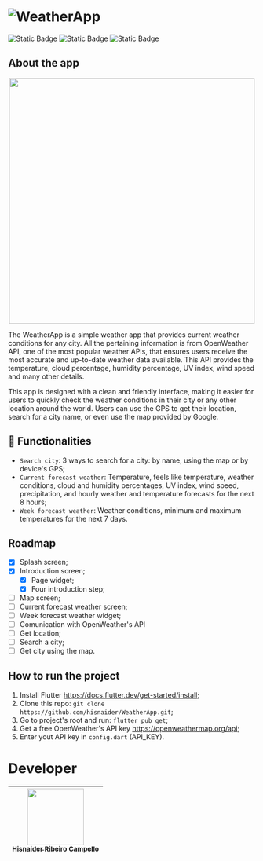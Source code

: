 # ![WeatherApp](https://github.com/hisnaider/WeatherApp/assets/13882534/042a984c-bf91-4a14-a44d-74f4a7702f8b)
![Static Badge](https://img.shields.io/badge/Flutter%20-%203.13.0-%20grey?style=for-the-badge&logo=flutter&logoColor=white&labelColor=%232968D0&color=grey)
![Static Badge](https://img.shields.io/badge/Dart%20-%203.2.0-%20grey?style=for-the-badge&logo=dart&logoColor=%232968D0&labelColor=white&color=grey)
![Static Badge](https://img.shields.io/badge/Status-%20under%20development%20-%20%23f59842?style=for-the-badge&labelColor=grey)



## About the app
<p align="center"><img src="https://github.com/hisnaider/WeatherApp/assets/13882534/db588015-3359-474c-a9a5-0fab149a9e5d" width="500"></P>

The WeatherApp is a simple weather app that provides current weather conditions for any city. All the pertaining information is from OpenWeather API, one of the most popular weather APIs, that ensures users receive the most accurate and up-to-date weather data available. This API provides the temperature, cloud percentage, humidity percentage, UV index, wind speed and many other details.

This app is designed with a clean and friendly interface, making it easier for users to quickly check the weather conditions in their city or any other location around the world. Users can use the GPS to get their location, search for a city name, or even use the map provided by Google.

## 🔨 Functionalities
- `Search city`: 3 ways to search for a city: by name, using the map or by device's GPS;
- `Current forecast weather`: Temperature, feels like temperature, weather conditions, cloud and humidity percentages, UV index, wind speed, precipitation, and hourly weather and temperature forecasts for the next 8 hours;
- `Week forecast weather`: Weather conditions, minimum and maximum temperatures for the next 7 days.

## Roadmap
- [X] Splash screen;
- [X] Introduction screen;
  - [X] Page widget;
  - [X] Four introduction step;
- [ ] Map screen;
- [ ] Current forecast weather screen;
- [ ] Week forecast weather widget;
- [ ] Comunication with OpenWeather's API
- [ ] Get location;
- [ ] Search a city;
- [ ] Get city using the map.

## How to run the project
1. Install Flutter https://docs.flutter.dev/get-started/install;
2. Clone this repo: `git clone https://github.com/hisnaider/WeatherApp.git`;
4. Go to project's root and run: `flutter pub get`;
5. Get a free OpenWeather's API key https://openweathermap.org/api;
6. Enter yout API key in `config.dart` (API_KEY).

# Developer
| [<img loading="lazy" src="https://avatars.githubusercontent.com/u/13882534?v=4" width=115><br><sub>Hisnaider Ribeiro Campello</sub>](https://github.com/hisnaider) |
| :---: |
